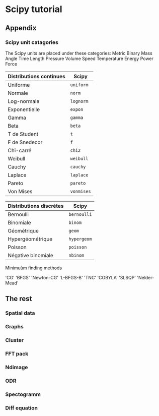 # Scipy tutorial

## Appendix

### Scipy unit catagories

The Scipy units are placed under these categories:
Metric
Binary
Mass
Angle
Time
Length
Pressure
Volume
Speed
Temperature
Energy
Power
Force

| Distributions continues | Scipy |
|------------------------|-------|
| Uniforme               | `uniform` |
| Normale                | `norm` |
| Log-normale            | `lognorm` |
| Exponentielle          | `expon` |
| Gamma                  | `gamma` |
| Beta                   | `beta` |
| T de Student           | `t` |
| F de Snedecor          | `f` |
| Chi-carré              | `chi2` |
| Weibull                | `weibull` |
| Cauchy                 | `cauchy` |
| Laplace                | `laplace` |
| Pareto                 | `pareto` |
| Von Mises              | `vonmises` |

| Distributions discrètes | Scipy |
|------------------------|-------|
| Bernoulli              | `bernoulli` |
| Binomiale              | `binom` |
| Géométrique            | `geom` |
| Hypergéométrique       | `hypergeom` |
| Poisson                | `poisson` |
| Négative binomiale     | `nbinom` |

Minimuùm finding methods

'CG'
'BFGS'
'Newton-CG'
'L-BFGS-B'
'TNC'
'COBYLA'
'SLSQP'
'Nelder-Mead'

## The rest

### Spatial data

### Graphs

### Cluster

### FFT pack

### Ndimage

### ODR

### Spectogramm

### Diff equation
